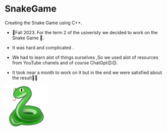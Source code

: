 # SnakeGame
Creating the Snake Game using C++.


- 🍂Fall 2023. For the term 2 of the usiveristy we decided to work on the Snake Game 🐍.

- It was hard and complicated .

- We had to learn alot of things ourselves ,So we used alot of resources from YouTube chanels and of course ChatGpt😊😊.

- It took near a month to work on it but in the end we were satisfied about the result💪💪

<img src="/22285-snake-icon.png" position="right" width="27%" align="left" loading="eager"></img>

